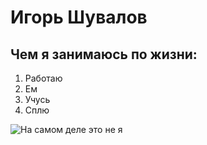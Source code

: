 # Игорь Шувалов

## Чем я занимаюсь по жизни:

1. Работаю
2. Ем
3. Учусь
4. Сплю

![На самом деле это не я](https://memepedia.ru/wp-content/uploads/2016/03/large_p19d7nh1hm1i37tnuim11ebqo5c1.jpg)

